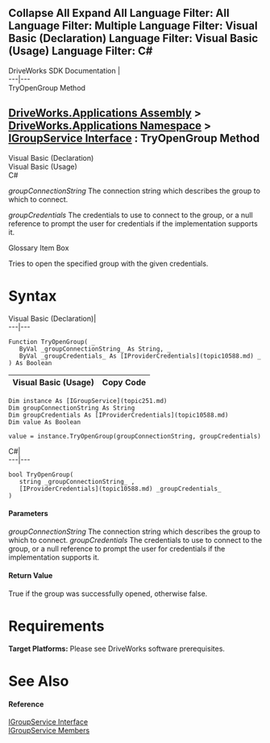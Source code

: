       

 Collapse All Expand All  Language Filter: All  Language Filter: Multiple  Language Filter: Visual Basic (Declaration) Language Filter: Visual Basic (Usage) Language Filter: C#  
---  
DriveWorks SDK Documentation  |   
---|---  
TryOpenGroup Method   
  
[DriveWorks.Applications Assembly](topic13.md) > [DriveWorks.Applications Namespace](topic16.md) > [IGroupService Interface](topic251.md) : TryOpenGroup Method  
---  
  
Visual Basic (Declaration)    
Visual Basic (Usage)    
C# 

_groupConnectionString_
    The connection string which describes the group to which to connect.

_groupCredentials_
    The credentials to use to connect to the group, or a null reference to prompt the user for credentials if the implementation supports it.

Glossary Item Box

Tries to open the specified group with the given credentials. 

# Syntax

Visual Basic (Declaration)|   
---|---  
      
    
    Function TryOpenGroup( _
       ByVal _groupConnectionString_ As String, _
       ByVal _groupCredentials_ As [IProviderCredentials](topic10588.md) _
    ) As Boolean  
  
Visual Basic (Usage)| Copy Code  
---|---  
      
    
    Dim instance As [IGroupService](topic251.md)
    Dim groupConnectionString As String
    Dim groupCredentials As [IProviderCredentials](topic10588.md)
    Dim value As Boolean
     
    value = instance.TryOpenGroup(groupConnectionString, groupCredentials)  
  
C#|   
---|---  
      
    
    bool TryOpenGroup( 
       string _groupConnectionString_ ,
       [IProviderCredentials](topic10588.md) _groupCredentials_
    )  
  
#### Parameters

 _groupConnectionString_
    The connection string which describes the group to which to connect.
_groupCredentials_
    The credentials to use to connect to the group, or a null reference to prompt the user for credentials if the implementation supports it.

#### Return Value

True if the group was successfully opened, otherwise false.

# Requirements

**Target Platforms:** Please see DriveWorks software prerequisites.

# See Also

#### Reference

[IGroupService Interface](topic251.md)   
[IGroupService Members](topic252.md)


